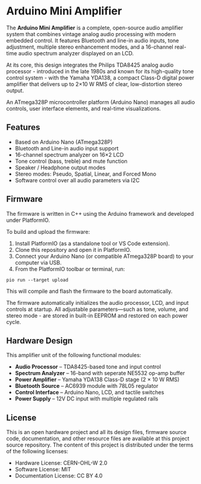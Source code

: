 # Arduino Mini Amplifier

The **Arduino Mini Amplifier** is a complete, open-source audio amplifier system that combines vintage analog audio processing with modern embedded control. It features Bluetooth and line-in audio inputs, tone adjustment, multiple stereo enhancement modes, and a 16-channel real-time audio spectrum analyzer displayed on an LCD.

At its core, this design integrates the Philips TDA8425 analog audio processor - introduced in the late 1980s and known for its high-quality tone control system - with the Yamaha YDA138, a compact Class-D digital power amplifier that delivers up to 2×10 W RMS of clear, low-distortion stereo output.

An ATmega328P microcontroller platform (Arduino Nano) manages all audio controls, user interface elements, and real-time visualizations.

## Features

- Based on Arduino Nano (ATmega328P)
- Bluetooth and Line-in audio input support
- 16-channel spectrum analyzer on 16×2 LCD
- Tone control (bass, treble) and mute function
- Speaker / Headphone output modes
- Stereo modes: Pseudo, Spatial, Linear, and Forced Mono
- Software control over all audio parameters via I2C

## Firmware

The firmware is written in C++ using the Arduino framework and developed under PlatformIO.

To build and upload the firmware:

1. Install PlatformIO (as a standalone tool or VS Code extension).
2. Clone this repository and open it in PlatformIO.
3. Connect your Arduino Nano (or compatible ATmega328P board) to your computer via USB.
4. From the PlatformIO toolbar or terminal, run:

```
pio run --target upload
```

This will compile and flash the firmware to the board automatically.

The firmware automatically initializes the audio processor, LCD, and input controls at startup. All adjustable parameters—such as tone, volume, and stereo mode - are stored in built-in EEPROM and restored on each power cycle.

## Hardware Design

This amplifier unit of the following functional modules:
- **Audio Processor** – TDA8425-based tone and input control
- **Spectrum Analyzer** – 16-band with seperate NE5532 op-amp buffer
- **Power Amplifier** – Yamaha YDA138 Class-D stage (2 × 10 W RMS)
- **Bluetooth Source** – AC6939 module with 78L05 regulator
- **Control Interface** – Arduino Nano, LCD, and tactile switches
- **Power Supply** – 12V DC input with multiple regulated rails

## License

This is an open hardware project and all its design files, firmware source code, documentation, and other resource files are available at this project source repository. The content of this project is distributed under the terms of the following licenses:

- Hardware License: CERN-OHL-W 2.0
- Software License: MIT
- Documentation License: CC BY 4.0
